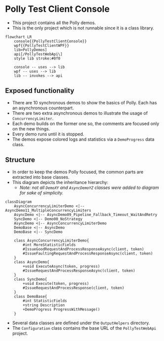 # Polly Test Client Console

- This project contains all the Polly demos.
- This is the only project which is not runnable since it is a class library.

```mermaid
flowchart LR
    console{{PollyTestClientConsole}}
    wpf{{PollyTestClientWPF}}
    lib>PollyDemos]
    api[/PollyTestWebApi\]
    style lib stroke:#0f0

    console -- uses --> lib
    wpf -- uses --> lib
    lib -- invokes --> api
```

## Exposed functionality

- There are 10 synchronous demos to show the basics of Polly. Each has an asynchronous counterpart.
- There are two extra asynchronous demos to illustrate the usage of `ConcurrencyLimiter`.
- Each demo builds on the former one so, the comments are focused only on the new things.
- Every demo runs until it is stopped.
- The demos expose colored logs and statistics via a `DemoProgress` data class.

## Structure

- In order to keep the demos Polly focused, the common parts are extracted into base classes.
- This diagram depicts the inheritance hierarchy:
  - _Note: not all `DemoXY` and `AsyncDemoYZ` classes were added to diagram for sake of simplicity._

```mermaid
classDiagram
    AsyncConcurrencyLimiterDemo <|-- AsyncDemo11_MultipleConcurrencyLimiters
    AsyncDemo <|-- AsyncDemo09_Pipeline_Fallback_Timeout_WaitAndRetry
    SyncDemo <|-- Demo00_NoStrategy
    AsyncDemo <|-- AsyncConcurrencyLimiterDemo
    DemoBase <|-- AsyncDemo
    DemoBase <|-- SyncDemo

    class AsyncConcurrencyLimiterDemo{
        #int MoreStatisticFields
        #IssueGoodRequestAndProcessResponseAsync(client, token)
        #IssueFaultingRequestAndProcessResponseAsync(client, token)
    }
    class AsyncDemo{
        +void ExecuteAsync(token, progress)
        #IssueRequestAndProcessResponseAsync(client, token)
    }
    class SyncDemo{
        +void Execute(token, progress)
        #IssueRequestAndProcessResponse(client, token)
    }
    class DemoBase{
        #int StatisticFields
        +string Description
        +DemoProgress ProgressWithMessage()
    }
```
- Several data classes are defined under the `OutputHelpers` directory.
- The `Configuration` class contains the base URL of the `PollyTestWebApi` project.

